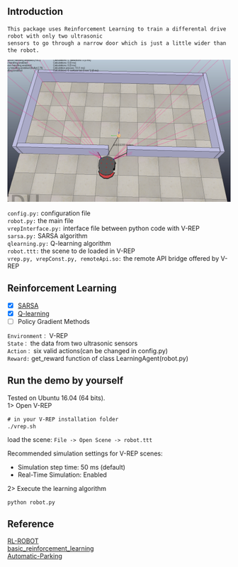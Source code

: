 ## Introduction
    This package uses Reinforcement Learning to train a differental drive robot with only two ultrasonic 
    sensors to go through a narrow door which is just a little wider than the robot.
    
<img alt="Introduction" src="image/Environment.png" width="800">

`config.py:` configuration file<br>
`robot.py:` the main file<br>
`vrepInterface.py:` interface file between python code with V-REP<br>
`sarsa.py:` SARSA algorithm<br>
`qlearning.py:` Q-learning algorithm<br>
`robot.ttt:` the scene to de loaded in V-REP<br>
`vrep.py, vrepConst.py, remoteApi.so:` the remote API bridge offered by V-REP

## Reinforcement Learning
* [x] [SARSA](./sarsa.py)
* [x] [Q-learning](./qlearning.py)
* [ ] Policy Gradient Methods

`Environment：` V-REP<br>
`State：` the data from two ultrasonic sensors<br>
`Action：` six valid actions(can be changed in config.py)<br>
`Reward:` get_reward function of class LearningAgent(robot.py)
 
## Run the demo by yourself
Tested on Ubuntu 16.04 (64 bits).<br>
1> Open V-REP 
~~~
# in your V-REP installation folder
./vrep.sh
~~~
load the scene: `File -> Open Scene -> robot.ttt` 

Recommended simulation settings for V-REP scenes:
* Simulation step time: 50 ms  (default) 
* Real-Time Simulation: Enabled

2> Execute the learning algorithm
~~~
python robot.py
~~~
## Reference
[RL-ROBOT](https://github.com/angelmtenor/RL-ROBOT)<br>
[basic_reinforcement_learning](https://github.com/vmayoral/basic_reinforcement_learning)<br>
[Automatic-Parking](https://github.com/taochenshh/Automatic-Parking)<br>
